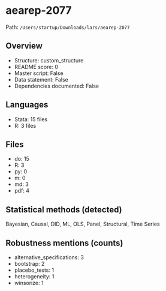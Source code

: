 # aearep-2077

Path: `/Users/startup/Downloads/lars/aearep-2077`

## Overview
- Structure: custom_structure
- README score: 0
- Master script: False
- Data statement: False
- Dependencies documented: False

## Languages
- Stata: 15 files
- R: 3 files

## Files
- do: 15
- R: 3
- py: 0
- m: 0
- md: 3
- pdf: 4

## Statistical methods (detected)
Bayesian, Causal, DID, ML, OLS, Panel, Structural, Time Series

## Robustness mentions (counts)
- alternative_specifications: 3
- bootstrap: 2
- placebo_tests: 1
- heterogeneity: 1
- winsorize: 1